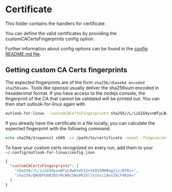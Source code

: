 # Certificate

This folder contains the handlers for certificate.

You can define the valid certificates by providing the customCACertsFingerprints
config option.

Further information about config options can be found in the
[config README.md file](../config/README.md).

## Getting custom CA Certs fingerprints

The expected fingerprints are of the form `sha256/<base64 encoded sha256sum>`.
Tools like openssl usually deliver the sha256sum encoded in hexadecimal format.
If you have access to the nodejs console, the fingerprint of the CA that cannot
be validated will be printed out. You can then start outlook-for-linux again with

```bash
outlook-for-linux --customCACertsFingerprints sha256//L/iiGIG9ysnWTyLBwKX4S12ntEO15MHBagJjv/BTRc= [--customCACertsFingerprints otherfingerprint]`
```

If you already have the certificate in a file locally, you can calculate the
expected fingerprint with the following command:

```bash
echo sha256/$(openssl x509 -in /path/to/certificate -noout -fingerprint -sha256 | sed -e "s/^.*=//g" -e "s/://g" | xxd -r -p | base64)
```

To have your custom certs recognized on every run, add them to your
`~/.config/outlook-for-linux/config.json`

```json
{
  "customCACertsFingerprints": [
    "sha256//L/iiGIG9ysnWTyLBwKX4S12ntEO15MHBagJjv/BTRc=",
    "sha256/QNUEPU40JDSrRcW9CSWsPKJ5llVjGcc1AnsIkCF9KV4="
  ]
}
```
